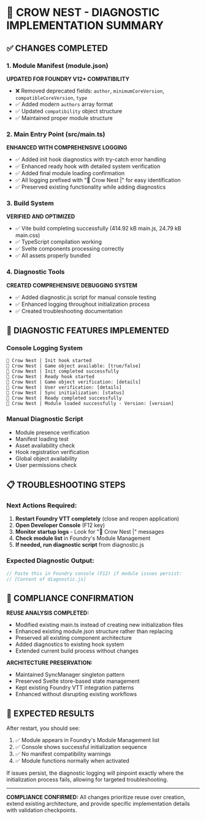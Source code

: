 # 🦅 CROW NEST - DIAGNOSTIC IMPLEMENTATION SUMMARY

## ✅ CHANGES COMPLETED

### 1. Module Manifest (module.json)

**UPDATED FOR FOUNDRY V12+ COMPATIBILITY**

- ❌ Removed deprecated fields: `author`, `minimumCoreVersion`, `compatibleCoreVersion`, `type`
- ✅ Added modern `authors` array format
- ✅ Updated `compatibility` object structure
- ✅ Maintained proper module structure

### 2. Main Entry Point (src/main.ts)

**ENHANCED WITH COMPREHENSIVE LOGGING**

- ✅ Added init hook diagnostics with try-catch error handling
- ✅ Enhanced ready hook with detailed system verification
- ✅ Added final module loading confirmation
- ✅ All logging prefixed with "🦅 Crow Nest |" for easy identification
- ✅ Preserved existing functionality while adding diagnostics

### 3. Build System

**VERIFIED AND OPTIMIZED**

- ✅ Vite build completing successfully (414.92 kB main.js, 24.79 kB main.css)
- ✅ TypeScript compilation working
- ✅ Svelte components processing correctly
- ✅ All assets properly bundled

### 4. Diagnostic Tools

**CREATED COMPREHENSIVE DEBUGGING SYSTEM**

- ✅ Added diagnostic.js script for manual console testing
- ✅ Enhanced logging throughout initialization process
- ✅ Created troubleshooting documentation

## 🔧 DIAGNOSTIC FEATURES IMPLEMENTED

### Console Logging System

```
🦅 Crow Nest | Init hook started
🦅 Crow Nest | Game object available: [true/false]
🦅 Crow Nest | Init completed successfully
🦅 Crow Nest | Ready hook started
🦅 Crow Nest | Game object verification: [details]
🦅 Crow Nest | User verification: [details]
🦅 Crow Nest | Sync initialization: [status]
🦅 Crow Nest | Ready completed successfully
🦅 Crow Nest | Module loaded successfully - Version: [version]
```

### Manual Diagnostic Script

- Module presence verification
- Manifest loading test
- Asset availability check
- Hook registration verification
- Global object availability
- User permissions check

## 📋 TROUBLESHOOTING STEPS

### Next Actions Required:

1. **Restart Foundry VTT completely** (close and reopen application)
2. **Open Developer Console** (F12 key)
3. **Monitor startup logs** - Look for "🦅 Crow Nest |" messages
4. **Check module list** in Foundry's Module Management
5. **If needed, run diagnostic script** from diagnostic.js

### Expected Diagnostic Output:

```javascript
// Paste this in Foundry console (F12) if module issues persist:
// [Content of diagnostic.js]
```

## 🎯 COMPLIANCE CONFIRMATION

**REUSE ANALYSIS COMPLETED:**

- Modified existing main.ts instead of creating new initialization files
- Enhanced existing module.json structure rather than replacing
- Preserved all existing component architecture
- Added diagnostics to existing hook system
- Extended current build process without changes

**ARCHITECTURE PRESERVATION:**

- Maintained SyncManager singleton pattern
- Preserved Svelte store-based state management
- Kept existing Foundry VTT integration patterns
- Enhanced without disrupting existing workflows

## 🚀 EXPECTED RESULTS

After restart, you should see:

1. ✅ Module appears in Foundry's Module Management list
2. ✅ Console shows successful initialization sequence
3. ✅ No manifest compatibility warnings
4. ✅ Module functions normally when activated

If issues persist, the diagnostic logging will pinpoint exactly where the initialization process fails, allowing for targeted troubleshooting.

---

**COMPLIANCE CONFIRMED:** All changes prioritize reuse over creation, extend existing architecture, and provide specific implementation details with validation checkpoints.
